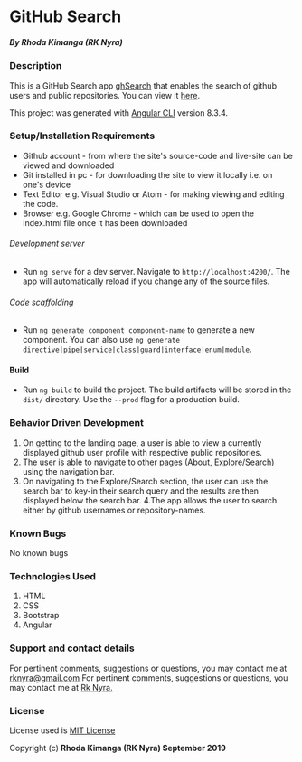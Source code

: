 # GitHub Search

##### By **Rhoda Kimanga (RK Nyra)**

### Description
This is a GitHub Search app [ghSearch](https://rknyra.github.io/GitHubSearch/) that enables the search of github users and public repositories. You can view it [here](https://rknyra.github.io/GitHubSearch/).

This project was generated with [Angular CLI](https://github.com/angular/angular-cli) version 8.3.4.


### Setup/Installation Requirements
* Github account - from where the site's source-code and live-site can be viewed and downloaded
* Git installed in pc - for downloading the site to view it locally i.e. on one's device
* Text Editor e.g. Visual Studio or Atom - for making viewing and editing the code.
* Browser e.g. Google Chrome - which can be used to open the index.html file once it has been downloaded

###### Development server
* Run `ng serve` for a dev server. Navigate to `http://localhost:4200/`. The app will automatically reload if you change any of the source files.

###### Code scaffolding
* Run `ng generate component component-name` to generate a new component. You can also use `ng generate directive|pipe|service|class|guard|interface|enum|module`.

#### Build
* Run `ng build` to build the project. The build artifacts will be stored in the `dist/` directory. Use the `--prod` flag for a production build.


### Behavior Driven Development
1. On getting to the landing page, a user is able to view a currently displayed github user profile with respective public repositories.
2. The user is able to navigate to other pages (About, Explore/Search) using the navigation bar.
3. On navigating to the Explore/Search section, the user can use the search bar to key-in their search query and the results are then displayed below the search bar. 
4.The app allows the user to search either by github usernames or repository-names. 

### Known Bugs
No known bugs

### Technologies Used
1. HTML
2. CSS
3. Bootstrap
4. Angular 

### Support and contact details
For pertinent comments, suggestions or questions, you may contact me at <a href="https://www.gmail.com/">rknyra@gmail.com</a>
For pertinent comments, suggestions or questions, you may contact me at [Rk Nyra.](https://www.gmail.com/)

### License
License used is <a href="https://choosealicense.com/licenses/mit/">MIT License</a> <br>

Copyright (c) **Rhoda Kimanga (RK Nyra) September 2019**


